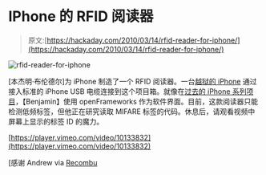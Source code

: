 # IPhone 的 RFID 阅读器

> 原文:[https://hackaday.com/2010/03/14/rfid-reader-for-iphone/](https://hackaday.com/2010/03/14/rfid-reader-for-iphone/)

![](../Images/b541510fae4ca100db8fd023a6538d42.png "rfid-reader-for-iphone")

[本杰明·布伦德尔]为 iPhone 制造了一个 RFID 阅读器。一台[越狱的 iPhone](http://hackaday.com/2010/03/11/hardware-jailbreak-eases-reboot-pains/) 通过接入标准的 iPhone USB 电缆连接到这个项目箱。就像在[过去的 iPhone 系列项目](http://hackaday.com/2010/02/15/developing-for-iphone-serial-communications/)，【Benjamin】使用 openFrameworks 作为软件界面。目前，这款阅读器只能检测低频标签，但他正在研究读取 MIFARE 标签的代码。休息后，请观看视频中屏幕上显示的标签 ID 的魔力。

[https://player.vimeo.com/video/10133832](https://player.vimeo.com/video/10133832)

[感谢 Andrew via [Recombu](http://recombu.com/news/how-to-make-your-own-iphone-rfid-reader_M11544.html)